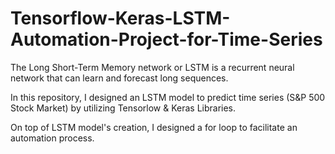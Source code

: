# Tensorflow-Keras-LSTM-Automation-Project-for-Time-Series 

The Long Short-Term Memory network or LSTM is a recurrent neural network that can learn and forecast long sequences.

In this repository, I designed an LSTM model to predict time series (S&P 500 Stock Market) by utilizing Tensorlow & Keras Libraries.

On top of LSTM model's creation, I designed a for loop to facilitate an automation process. 


